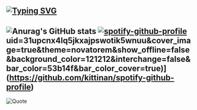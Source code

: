 [![Typing SVG](https://readme-typing-svg.demolab.com?font=Oswald&pause=1000&color=008BFF&center=true&vCenter=true&random=false&width=435&lines=Welcome+to+my+github+%F0%9F%99%8F;I+am+%40Pranav-Karra-3301)](https://git.io/typing-svg)
---
![Anurag's GitHub stats](https://github-readme-stats.vercel.app/api?username=Pranav-Karra-3301&show_icons=true&theme=merko)
[![spotify-github-profile](https://spotify-github-profile.vercel.app/api/view?uid=31upcnx4lq5jkxajpswotik5wnuu&cover_image=true&theme=compact&show_offline=false&background_color=121212&interchange=true)](https://github.com/kittinan/spotify-github-profile)uid=31upcnx4lq5jkxajpswotik5wnuu&cover_image=true&theme=novatorem&show_offline=false&background_color=121212&interchange=false&bar_color=53b14f&bar_color_cover=true)](https://github.com/kittinan/spotify-github-profile)
---
![Quote](https://github-readme-quotes-bay.vercel.app/quote?theme=merko&animation=default&layout=default&font=default&fontColor=white&bgColor=black)
